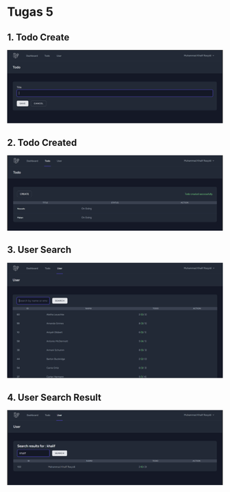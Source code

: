 # Tugas 5

## 1. Todo Create
![Alt text](screenshot/tugas5/TodoCreate.png)

## 2. Todo Created
![Alt text](screenshot/tugas5/TodoCreated.png)

## 3. User Search
![Alt text](screenshot/tugas5/User.png)

## 4. User Search Result
![Alt text](screenshot/tugas5/Search.png)